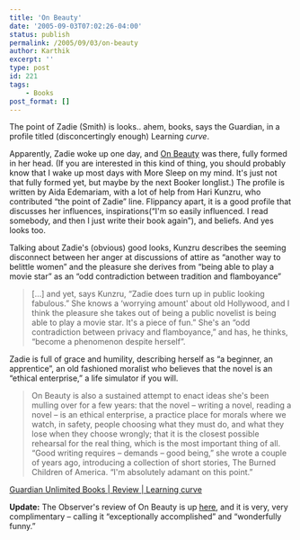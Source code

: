 ```yaml
---
title: 'On Beauty'
date: '2005-09-03T07:02:26-04:00'
status: publish
permalink: /2005/09/03/on-beauty
author: Karthik
excerpt: ''
type: post
id: 221
tags:
    - Books
post_format: []
---
```

The point of Zadie (Smith) is looks.. ahem, books, says the Guardian, in a profile titled (disconcertingly enough) Learning *curve*.

Apparently, Zadie woke up one day, and [On Beauty](http://www.amazon.com/exec/obidos/tg/detail/-/1594200637/qid=1125743818/sr=8-1/ref=pd_bbs_1/104-1134883-1630347?v=glance&s=books&n=507846) was there, fully formed in her head. (If you are interested in this kind of thing, you should probably know that I wake up most days with More Sleep on my mind. It's just not that fully formed yet, but maybe by the next Booker longlist.) The profile is written by Aida Edemariam, with a lot of help from Hari Kunzru, who contributed “the point of Zadie” line. Flippancy apart, it is a good profile that discusses her influences, inspirations(“I'm so easily influenced. I read somebody, and then I just write their book again”), and beliefs. And yes looks too.

Talking about Zadie's (obvious) good looks, Kunzru describes the seeming disconnect between her anger at discussions of attire as “another way to belittle women” and the pleasure she derives from “being able to play a movie star” as an “odd contradiction between tradition and flamboyance”

> \[…\] and yet, says Kunzru, “Zadie does turn up in public looking fabulous.” She knows a ‘worrying amount' about old Hollywood, and I think the pleasure she takes out of being a public novelist is being able to play a movie star. It's a piece of fun.” She's an “odd contradiction between privacy and flamboyance,” and has, he thinks, “become a phenomenon despite herself”.

Zadie is full of grace and humility, describing herself as “a beginner, an apprentice”, an old fashioned moralist who believes that the novel is an “ethical enterprise,” a life simulator if you will.

> On Beauty is also a sustained attempt to enact ideas she's been mulling over for a few years: that the novel – writing a novel, reading a novel – is an ethical enterprise, a practice place for morals where we watch, in safety, people choosing what they must do, and what they lose when they choose wrongly; that it is the closest possible rehearsal for the real thing, which is the most important thing of all. “Good writing requires – demands – good being,” she wrote a couple of years ago, introducing a collection of short stories, The Burned Children of America. “I'm absolutely adamant on this point.”

[Guardian Unlimited Books | Review | Learning curve](http://books.guardian.co.uk/review/story/0,12084,1560999,00.html)

**Update:** The Observer's review of On Beauty is up [here](http://books.guardian.co.uk/reviews/generalfiction/0,6121,1562117,00.html), and it is very, very complimentary – calling it “exceptionally accomplished” and “wonderfully funny.”